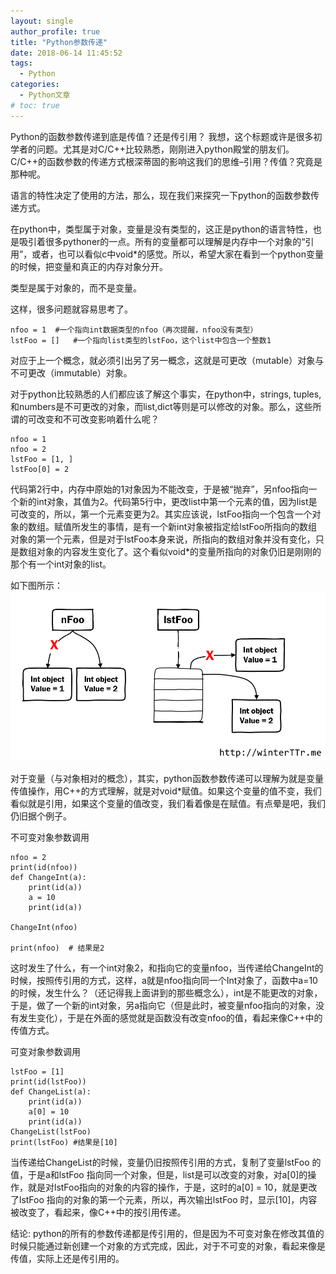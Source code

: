 ```yaml
---
layout: single
author_profile: true
title: "Python参数传递"
date: 2018-06-14 11:45:52
tags:
  - Python
categories:
  - Python文章
# toc: true
---
```



Python的函数参数传递到底是传值？还是传引用？
我想，这个标题或许是很多初学者的问题。尤其是对C/C++比较熟悉，刚刚进入python殿堂的朋友们。C/C++的函数参数的传递方式根深蒂固的影响这我们的思维–引用？传值？究竟是那种呢。

语言的特性决定了使用的方法，那么，现在我们来探究一下python的函数参数传递方式。

在python中，类型属于对象，变量是没有类型的，这正是python的语言特性，也是吸引着很多pythoner的一点。所有的变量都可以理解是内存中一个对象的“引用”，或者，也可以看似c中void*的感觉。所以，希望大家在看到一个python变量的时候，把变量和真正的内存对象分开。

类型是属于对象的，而不是变量。

这样，很多问题就容易思考了。
```
nfoo = 1  #一个指向int数据类型的nfoo（再次提醒，nfoo没有类型） 
lstFoo = []   #一个指向list类型的lstFoo，这个list中包含一个整数1
```

对应于上一个概念，就必须引出另了另一概念，这就是可更改（mutable）对象与不可更改（immutable）对象。

对于python比较熟悉的人们都应该了解这个事实，在python中，strings, tuples, 和numbers是不可更改的对象，而list,dict等则是可以修改的对象。那么，这些所谓的可改变和不可改变影响着什么呢？
```
nfoo = 1
nfoo = 2
lstFoo = [1, ] 
lstFoo[0] = 2
```
代码第2行中，内存中原始的1对象因为不能改变，于是被“抛弃”，另nfoo指向一个新的int对象，其值为2。代码第5行中，更改list中第一个元素的值，因为list是可改变的，所以，第一个元素变更为2。其实应该说，lstFoo指向一个包含一个对象的数组。赋值所发生的事情，是有一个新int对象被指定给lstFoo所指向的数组对象的第一个元素，但是对于lstFoo本身来说，所指向的数组对象并没有变化，只是数组对象的内容发生变化了。这个看似void*的变量所指向的对象仍旧是刚刚的那个有一个int对象的list。

如下图所示：
![](/assets/images/posts/pyargs-1.png)

对于变量（与对象相对的概念），其实，python函数参数传递可以理解为就是变量传值操作，用C++的方式理解，就是对void*赋值。如果这个变量的值不变，我们看似就是引用，如果这个变量的值改变，我们看着像是在赋值。有点晕是吧，我们仍旧据个例子。

不可变对象参数调用
```
nfoo = 2
print(id(nfoo))
def ChangeInt(a):
    print(id(a))
    a = 10
    print(id(a))

ChangeInt(nfoo)

print(nfoo)  # 结果是2
```
这时发生了什么，有一个int对象2，和指向它的变量nfoo，当传递给ChangeInt的时候，按照传引用的方式，这样，a就是nfoo指向同一个Int对象了，函数中a=10的时候，发生什么？（还记得我上面讲到的那些概念么），int是不能更改的对象，于是，做了一个新的int对象，另a指向它（但是此时，被变量nfoo指向的对象，没有发生变化），于是在外面的感觉就是函数没有改变nfoo的值，看起来像C++中的传值方式。

可变对象参数调用  
```
lstFoo = [1]
print(id(lstFoo))
def ChangeList(a):
    print(id(a))
    a[0] = 10
    print(id(a))
ChangeList(lstFoo)
print(lstFoo) #结果是[10]
```
当传递给ChangeList的时候，变量仍旧按照传引用的方式，复制了变量lstFoo 的值，于是a和lstFoo 指向同一个对象，但是，list是可以改变的对象，对a[0]的操作，就是对lstFoo指向的对象的内容的操作，于是，这时的a[0] = 10，就是更改了lstFoo 指向的对象的第一个元素，所以，再次输出lstFoo 时，显示[10]，内容被改变了，看起来，像C++中的按引用传递。


结论: python的所有的参数传递都是传引用的，但是因为不可变对象在修改其值的时候只能通过新创建一个对象的方式完成，因此，对于不可变的对象，看起来像是传值，实际上还是传引用的。

